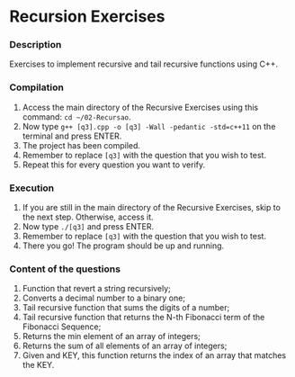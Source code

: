 Recursion Exercises
===================


### Description

Exercises to implement recursive and tail recursive functions using C++.


### Compilation

1. Access the main directory of the Recursive Exercises using this command: `cd ~/02-Recursao`.
2. Now type `g++ [q3].cpp -o [q3] -Wall -pedantic -std=c++11` on the terminal and press ENTER.
3. The project has been compiled.
4. Remember to replace `[q3]` with the question that you wish to test.
5. Repeat this for every question you want to verify.


### Execution

1. If you are still in the main directory of the Recursive Exercises, skip to the next step. Otherwise, access it.
2. Now type `./[q3]` and press ENTER.
3. Remember to replace `[q3]` with the question that you wish to test.
4. There you go! The program should be up and running.


### Content of the questions

1. Function that revert a string recursively;
2. Converts a decimal number to a binary one;
3. Tail recursive function that sums the digits of a number;
4. Tail recursive function that returns the N-th Fibonacci term of the Fibonacci Sequence;
5. Returns the min element of an array of integers;
6. Returns the sum of all elements of an array of integers;
7. Given and KEY, this function returns the index of an array that matches the KEY.
